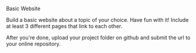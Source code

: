 Basic Website

Build a basic website about a topic of your choice. Have fun with it! Include at least 3 different pages that link to each other.

After you're done, upload your project folder on github and submit the url to your online repository.